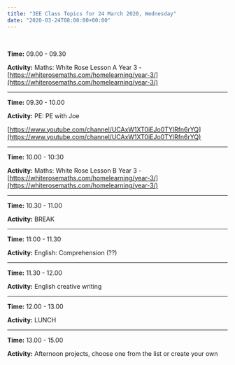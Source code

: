 ```yaml
---
title: "3EE Class Topics for 24 March 2020, Wednesday"
date: "2020-03-24T08:00:00+00:00"
---
```


&nbsp;

**Time:** 09.00 - 09.30

**Activity:** Maths: White Rose Lesson A Year 3 - [https://whiterosemaths.com/homelearning/year-3/](https://whiterosemaths.com/homelearning/year-3/)

<hr>

**Time:** 09.30 - 10.00

**Activity:** PE: PE with Joe

[https://www.youtube.com/channel/UCAxW1XT0iEJo0TYlRfn6rYQ](https://www.youtube.com/channel/UCAxW1XT0iEJo0TYlRfn6rYQ)

<hr>

**Time:** 10.00 - 10:30

**Activity:** Maths: White Rose Lesson B Year 3 - [https://whiterosemaths.com/homelearning/year-3/](https://whiterosemaths.com/homelearning/year-3/)

<hr>

**Time:** 10.30 - 11.00

**Activity:** BREAK

<hr>

**Time:** 11:00 - 11.30 

**Activity:** English: Comprehension (??)

<hr>

**Time:** 11.30 - 12.00

**Activity:** English creative writing

<hr>

**Time:** 12.00 - 13.00

**Activity:** LUNCH

<hr>

**Time:** 13.00 - 15.00

**Activity:** Afternoon projects, choose one from the list or create your own

<br/>
<br/>

